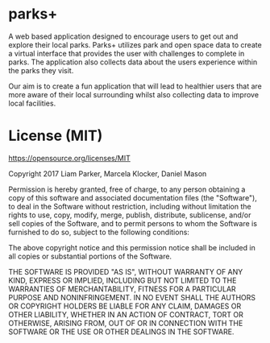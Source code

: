 # parks+

A web based application designed to encourage users to get out and explore their local parks. Parks+ utilizes park and open space data to create a virtual interface that provides the user with challenges to complete in parks. The application also collects data about the users experience within the parks they visit. 

Our aim is to create a fun application that will lead to healthier users that are more aware of their local surrounding whilst also collecting data to improve local facilities.

# License (MIT)

https://opensource.org/licenses/MIT

Copyright 2017 Liam Parker, Marcela Klocker, Daniel Mason

Permission is hereby granted, free of charge, to any person obtaining a copy of this software and associated documentation files (the "Software"), to deal in the Software without restriction, including without limitation the rights to use, copy, modify, merge, publish, distribute, sublicense, and/or sell copies of the Software, and to permit persons to whom the Software is furnished to do so, subject to the following conditions:

The above copyright notice and this permission notice shall be included in all copies or substantial portions of the Software.

THE SOFTWARE IS PROVIDED "AS IS", WITHOUT WARRANTY OF ANY KIND, EXPRESS OR IMPLIED, INCLUDING BUT NOT LIMITED TO THE WARRANTIES OF MERCHANTABILITY, FITNESS FOR A PARTICULAR PURPOSE AND NONINFRINGEMENT. IN NO EVENT SHALL THE AUTHORS OR COPYRIGHT HOLDERS BE LIABLE FOR ANY CLAIM, DAMAGES OR OTHER LIABILITY, WHETHER IN AN ACTION OF CONTRACT, TORT OR OTHERWISE, ARISING FROM, OUT OF OR IN CONNECTION WITH THE SOFTWARE OR THE USE OR OTHER DEALINGS IN THE SOFTWARE.

